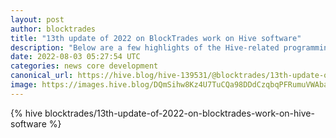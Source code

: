 ```yaml
---
layout: post
author: blocktrades
title: "13th update of 2022 on BlockTrades work on Hive software"
description: "Below are a few highlights of the Hive-related programming issues worked on by the BlockTrades team since my last post."
date: 2022-08-03 05:27:54 UTC
categories: news core development
canonical_url: https://hive.blog/hive-139531/@blocktrades/13th-update-of-2022-on-blocktrades-work-on-hive-software
image: https://images.hive.blog/DQmSihw8Kz4U7TuCQa98DDdCzqbqPFRumuVWAbareiYZW1Z/blocktrades%20update.png
---
```

{% hive blocktrades/13th-update-of-2022-on-blocktrades-work-on-hive-software %}
